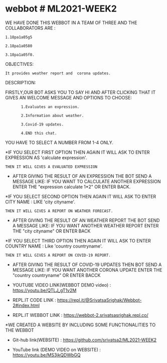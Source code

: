 # webbot # ML2021-WEEK2


 WE HAVE DONE THIS WEBBOT IN A TEAM OF THREE AND THE COLLABORATORS ARE :

    1.18pa1a05g5
   
    2.18pa1a0580
   
    3.18pa1a05f0.

 OBJECTIVES: 
 
    It provides weather report and  corona updates.
 
 DESCRIPTION:
 
 FIRSTLY,OUR BOT ASKS YOU TO SAY HI AND AFTER CLICKING THAT IT GIVES AN WELCOME MESSAGE AND OPTIONS TO CHOOSE:
   
           1.Evaluates an expression.
           
           2.Information about weather.
           
           3.Covid-19 updates.
           
           4.END this chat.
           
  YOU HAVE TO SELECT A NUMBER FROM 1-4 ONLY.
  
   
  *IF YOU SELECT FIRST OPTION THEN AGAIN IT WILL ASK TO ENTER EXPRESSION AS 'calculate expression'.
  
    THEN IT WILL GIVES A EVALUATED EXPRESSION
     
   * AFTER GIVING THE RESULT OF AN EXPRESSION THE BOT SEND A MESSAGE LIKE: IF YOU WANT TO CALCULATE ANOTHER EXPRESSION ENTER THE "expression calculate 1*2" OR
     ENTER  BACK.
         
         
  *IF YOU SELECT SECOND OPTION THEN AGAIN IT WILL ASK TO ENTER CITY NAME : LIKE 'city cityname'.
  
    THEN IT WILL GIVES A REPORT ON WEATHER FORECAST.
     
   * AFTER GIVING THE RESULT OF AN WEATHER REPORT THE BOT SEND A MESSAGE LIKE: IF YOU WANT ANOTHER WEATHER REPORT ENTER THE "city cityname" OR
     ENTER BACK
  
 
  *IF YOU SELECT THIRD OPTION THEN AGAIN IT WILL ASK TO ENTER COUNTRY NAME : Like 'country countryname'.
  
    THEN IT WILL GIVES A REPORT ON COVID-19 REPORT.
     
   * AFTER GIVING THE RESULT OF COVID-19 UPDATES THEN BOT SEND A MESSAGE LIKE: IF YOU WANT ANOTHER CORONA UPDATE ENTER THE "country countryname" OR
     ENTER BACCK
     
   
   * YOUTUBE VIDEO LINK(WEBBOT DEMO video) : https://youtu.be/QTLJ_gT1v2M
   
   
   * REPL.IT CODE LINK : https://repl.it/@SrivatsaSrighak/Webbot-2#index.html
   
   
   * REPL.IT WEBBOT LINK : https://webbot-2.srivatsasrighak.repl.co/
   
  *WE CREATED A WEBSITE BY INCLUDING SOME FUNCTIONALITIES TO THE WEBBOT

   * Git-hub link(WEBSITE) : https://github.com/srivatsa2/ML2021-WEEK2
      

   * YouTube link (DEMO VIDEO on WEBSITE) : https://youtu.be/MS3jkQDWbGQ
   
   
  
   
   
   
   
   
   
  







         

